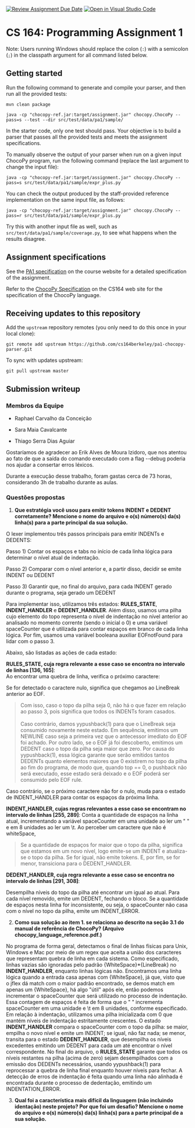 [![Review Assignment Due Date](https://classroom.github.com/assets/deadline-readme-button-22041afd0340ce965d47ae6ef1cefeee28c7c493a6346c4f15d667ab976d596c.svg)](https://classroom.github.com/a/4nHL7_6-)
[![Open in Visual Studio Code](https://classroom.github.com/assets/open-in-vscode-2e0aaae1b6195c2367325f4f02e2d04e9abb55f0b24a779b69b11b9e10269abc.svg)](https://classroom.github.com/online_ide?assignment_repo_id=18893933&assignment_repo_type=AssignmentRepo)
# CS 164: Programming Assignment 1

[PA1 Specification]: https://drive.google.com/open?id=1oYcJ5iv7Wt8oZNS1bEfswAklbMxDtwqB
[ChocoPy Specification]: https://drive.google.com/file/d/1mrgrUFHMdcqhBYzXHG24VcIiSrymR6wt

Note: Users running Windows should replace the colon (`:`) with a semicolon (`;`) in the classpath argument for all command listed below.

## Getting started

Run the following command to generate and compile your parser, and then run all the provided tests:

    mvn clean package

    java -cp "chocopy-ref.jar:target/assignment.jar" chocopy.ChocoPy --pass=s --test --dir src/test/data/pa1/sample/

In the starter code, only one test should pass. Your objective is to build a parser that passes all the provided tests and meets the assignment specifications.

To manually observe the output of your parser when run on a given input ChocoPy program, run the following command (replace the last argument to change the input file):

    java -cp "chocopy-ref.jar:target/assignment.jar" chocopy.ChocoPy --pass=s src/test/data/pa1/sample/expr_plus.py

You can check the output produced by the staff-provided reference implementation on the same input file, as follows:

    java -cp "chocopy-ref.jar:target/assignment.jar" chocopy.ChocoPy --pass=r src/test/data/pa1/sample/expr_plus.py

Try this with another input file as well, such as `src/test/data/pa1/sample/coverage.py`, to see what happens when the results disagree.

## Assignment specifications

See the [PA1 specification][] on the course
website for a detailed specification of the assignment.

Refer to the [ChocoPy Specification][] on the CS164 web site
for the specification of the ChocoPy language. 

## Receiving updates to this repository

Add the `upstream` repository remotes (you only need to do this once in your local clone):

    git remote add upstream https://github.com/cs164berkeley/pa1-chocopy-parser.git

To sync with updates upstream:

    git pull upstream master


## Submission writeup

### Membros da Equipe


- Raphael Carvalho da Conceição

- Sara Maia Cavalcante

- Thiago Serra Dias Aguiar


Gostaríamos de agradecer ao Erik Alves de Moura Izidoro, que nos atentou ao fato de que a saída do comando executado com a flag --debug poderia nos ajudar a consertar erros léxicos.

Durante a execução desse trabalho, foram gastas cerca de 73 horas, considerando 3h de trabalho durante as aulas.

### Questões propostas


1) **Que estratégia você usou para emitir tokens INDENT e DEDENT corretamente? Mencione o nome do arquivo e o(s) número(s) da(s) linha(s) para a parte principal da sua solução.**

O lexer implementou três passos principais para emitir INDENTs e DEDENTS: 

Passo 1) Contar os espaços e tabs no início de cada linha lógica para determinar o nível atual de indentação.

Passo 2) Comparar com o nível anterior e, a partir disso, decidir se emite INDENT ou DEDENT

Passo 3) Garantir que, no final do arquivo, para cada INDENT gerado durante o programa, seja gerado um DEDENT

Para implementar isso, utilizamos três estados: **RULES_STATE**, **INDENT_HANDLER** e **DEDENT_HANDLER**. Além disso, usamos uma pilha cujo elemento do topo representa o nível de indentação no nível anterior ao analisado no momento corrente (sendo o inicial o 0) e uma variável spaceCounter que é utilizada para contar espaços em branco de cada linha lógica. Por fim, usamos uma variável booleana auxiliar EOFnotFound para lidar com o passo 3.

Abaixo, são listadas as ações de cada estado:

**RULES_STATE, cuja regra relevante a esse caso se encontra no intervalo de linhas [136, 165]**:  
Ao encontrar uma quebra de linha, verifica o próximo caractere:

Se for detectado o caractere nulo, significa que chegamos ao LineBreak anterior ao EOF.
<blockquote>
    Com isso, caso o topo da pilha seja 0, não há o que fazer em relação ao passo 3, pois significa que todos os INDENTs foram casados.<br><br>
    Caso contrário, damos yypushback(1) para que o LineBreak seja consumido novamente neste estado. Em sequência, emitimos um NEWLINE caso seja a primeira vez que o antecessor imediato do EOF foi achado. Por outro lado, se o EOF já foi descoberto, emitimos um DEDENT caso o topo da pilha seja maior que zero. Por causa do yypushback(1), essa lógica garante que serão emitidos tantos DEDENTs quanto elementos  maiores que 0 existirem no topo da pilha ao fim do programa, de modo que, quando top == 0, o pushback não será executado, esse estado será deixado e o EOF poderá ser consumido pelo EOF rule.
</blockquote>
Caso contrário, se o próximo caractere não for o nulo, muda para o estado de INDENT_HANDLER para contar os espaços da próxima linha.

<br>

**INDENT_HANDLER, cujas regras relevantes a esse caso se encontram no intervalo de linhas [255, 289]**: 
Conta a quantidade de espaços na linha atual, incrementando a variável spaceCounter em uma unidade ao ler um " " e em 8 unidades ao ler um \t.
Ao perceber um caractere que não é whiteSpace, 
<blockquote>
Se a quantidade de espaços for maior que o topo da pilha, significa que estamos em um novo nível, logo emite-se um INDENT e atualiza-se o topo da pilha.
Se for igual, não emite tokens.
E, por fim, se for menor, transiciona para o DEDENT_HANDLER.
</blockquote>

**DEDENT_HANDLER, cuja regra relevante a esse caso se encontra no intervalo de linhas [291, 308]**:

Desempilha níveis do topo da pilha até encontrar um igual ao atual.
Para cada nível removido, emite um DEDENT, fechando o bloco.
Se a quantidade de espaços nesta linha for inconsistente, ou seja, o spaceCounter não casa com o nível no topo da pilha, emite um INDENT_ERROR.


2) **Como sua solução ao item 1. se relaciona ao descrito na seção 3.1 do manual de referência de ChocoPy? (Arquivo chocopy_language_reference.pdf.)**

No programa de forma geral, detectamos o final de linhas físicas para Unix, Windows e Mac por meio de um regex que aceita a união dos caracteres que representam quebra de linha em cada sistema. Como especificado, linhas vazias são ignoradas pelo padrão {WhiteSpace}*{LineBreak} no **INDENT_HANDLER**, enquanto linhas lógicas não.
Encontramos uma linha lógica quando a entrada casa apenas com {WhiteSpace}, já que, visto que o jflex dá match com o maior padrão encontrado, se demos match em apenas um {WhiteSpace}, há algo "útil" após ele, então podemos incrementar o spaceCounter que será utilizado no processo de indentação. Essa contagem de espaços é feita de forma que o " " incrementa spaceCounter em uma unidade e \t em 8 unidades, conforme especificado. Em relação à indentação, utilizamos uma pilha inicializada com 0 que mantém níveis de indentação estritamente crescentes. O estado **INDENT_HANDLER** compara o spaceCounter com o topo da pilha: se maior, empilha o novo nível e emite um INDENT; se igual, não faz nada; se menor, transita para o estado **DEDENT_HANDLER**, que desempilha os níveis excedentes emitindo um DEDENT para cada um até encontrar o nível correspondente. No final do arquivo, o **RULES_STATE** garante que todos os níveis restantes na pilha (acima de zero) sejam desempilhados com a emissão dos DEDENTs necessários, usando yypushback(1) para reprocessar a quebra de linha final enquanto houver níveis para fechar. A detecção de erros de indentação é feita quando uma linha não alinhada é encontrada durante o processo de dedentação, emitindo um INDENTATION_ERROR. 


3) **Qual foi a característica mais difícil da linguagem (não incluindo identação) neste projeto? Por que foi um desafio? Mencione o nome do arquivo e o(s) número(s) da(s) linha(s) para a parte principal de a sua solução.**

